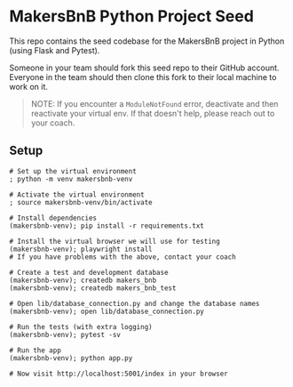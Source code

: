 # MakersBnB Python Project Seed

This repo contains the seed codebase for the MakersBnB project in Python (using
Flask and Pytest).

Someone in your team should fork this seed repo to their GitHub account.
Everyone in the team should then clone this fork to their local machine to work on it.

> NOTE: If you encounter a `ModuleNotFound` error, deactivate and then reactivate your virtual env. If that doesn't help, please reach out to your coach.

## Setup

```shell
# Set up the virtual environment
; python -m venv makersbnb-venv

# Activate the virtual environment
; source makersbnb-venv/bin/activate

# Install dependencies
(makersbnb-venv); pip install -r requirements.txt

# Install the virtual browser we will use for testing
(makersbnb-venv); playwright install
# If you have problems with the above, contact your coach

# Create a test and development database
(makersbnb-venv); createdb makers_bnb
(makersbnb-venv); createdb makers_bnb_test

# Open lib/database_connection.py and change the database names
(makersbnb-venv); open lib/database_connection.py

# Run the tests (with extra logging)
(makersbnb-venv); pytest -sv

# Run the app
(makersbnb-venv); python app.py

# Now visit http://localhost:5001/index in your browser
```
